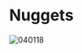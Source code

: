 # Nuggets
![040118](https://user-images.githubusercontent.com/50277379/140748311-8c28aec8-7811-4907-98ec-f2a9a1707b8e.jpg)
